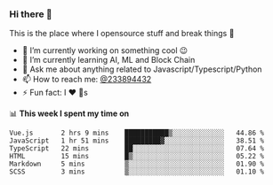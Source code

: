 ### Hi there 👋

<!--
**a233894432/a233894432** is a ✨ _special_ ✨ repository because its `README.md` (this file) appears on your GitHub profile.

Here are some ideas to get you started:

- 🔭 I’m currently working on ...
- 🌱 I’m currently learning ...
- 👯 I’m looking to collaborate on ...
- 🤔 I’m looking for help with ...
- 💬 Ask me about ...
- 📫 How to reach me: ...
- 😄 Pronouns: ...
- ⚡ Fun fact: ...
-->
 
 
This is the place where I opensource stuff and break things :rofl:

- 🔭 I’m currently working on something cool :wink:
- 🌱 I’m currently learning AI, ML and Block Chain
- 💬 Ask me about anything related to Javascript/Typescript/Python
- 📫 How to reach me: [@233894432](https://twitter.com/233894432)
- ⚡ Fun fact: I :heart: :dog:s

📊 **This week I spent my time on**
<!--START_SECTION:waka-->

```text
Vue.js       2 hrs 9 mins    ███████████▒░░░░░░░░░░░░░   44.86 %
JavaScript   1 hr 51 mins    █████████▓░░░░░░░░░░░░░░░   38.51 %
TypeScript   22 mins         ██░░░░░░░░░░░░░░░░░░░░░░░   07.64 %
HTML         15 mins         █▒░░░░░░░░░░░░░░░░░░░░░░░   05.22 %
Markdown     5 mins          ▒░░░░░░░░░░░░░░░░░░░░░░░░   01.90 %
SCSS         3 mins          ▒░░░░░░░░░░░░░░░░░░░░░░░░   01.10 %
```

<!--END_SECTION:waka-->
